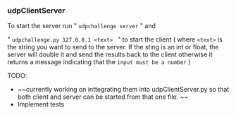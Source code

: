 ### udpClientServer

To start the server run " `udpchallenge server` " and

" `udpchallenge.py 127.0.0.1 <text> ` " to start the client
( where `<text>`  is the string you want to send to the server. If the sting is an int or float, the server will double it and send the results back to the client 
otherwise it returns a message indicating that the `input must be a number` )


TODO:

- ~~currently working on inttegrating them into udpClientServer.py so that both client and server can be started from that one file. ~~
- Implement tests
